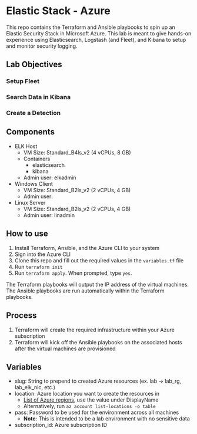 # Elastic Stack - Azure
This repo contains the Terraform and Ansible playbooks to spin up an Elastic Security Stack in Microsoft Azure. This lab is meant to give hands-on experience using Elasticsearch, Logstash (and Fleet), and Kibana to setup and monitor security logging.

## Lab Objectives
### Setup Fleet
### Search Data in Kibana
### Create a Detection

## Components
- ELK Host
    - VM Size: Standard_B4ls_v2 (4 vCPUs, 8 GB)
    - Containers
        - elasticsearch
        - kibana
    - Admin user: elkadmin
- Windows Client
    - VM Size: Standard_B2ls_v2 (2 vCPUs, 4 GB)
    - Admin user:
- Linux Server
    - VM Size: Standard_B2ls_v2 (2 vCPUs, 4 GB)
    - Admin user: linadmin

## How to use
1. Install Terraform, Ansible, and the Azure CLI to your system
2. Sign into the Azure CLI
3. Clone this repo and fill out the required values in the `variables.tf` file
4. Run `terraform init`
5. Run `terraform apply`. When prompted, type `yes`.

The Terraform playbooks will output the IP address of the virtual machines. The Ansible playbooks are run automatically within the Terraform playbooks.

## Process
1. Terraform will create the required infrastructure within your Azure subscription
2. Terraform will kick off the Ansible playbooks on the associated hosts after the virtual machines are provisioned

## Variables
- slug: String to prepend to created Azure resources (ex. lab -> lab_rg, lab_elk_nic, etc.)
- location: Azure location you want to create the resources in
    - [List of Azure regions](https://gist.github.com/ausfestivus/04e55c7d80229069bf3bc75870630ec8), use the value under DisplayName
    - Alternatively, run `az account list-locations -o table`
- pass: Password to be used for the environment across all machines
    - **Note**: This is intended to be a lab environment with no sensitive data
- subscription_id: Azure subscription ID